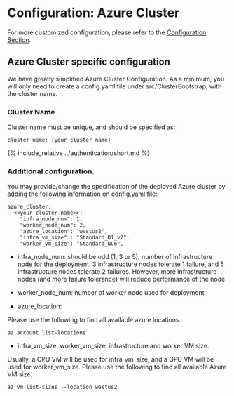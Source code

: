 # Configuration: Azure Cluster

For more customized configuration, please refer to the [Configuration Section](../configuration/Readme.md). 

## Azure Cluster specific configuration

We have greatly simplified Azure Cluster Configuration. As a minimum, you will only need to create a config.yaml file under src/ClusterBootstrap, with the cluster name. 

### Cluster Name

Cluster name must be unique, and should be specified as:

```
cluster_name: [your cluster name]
```

<!---
### Authentication
If you are not building a cluster for Microsoft employee usage, you will also need to configure [Authentication](../authentication/Readme.md). 
-->
{% include_relative ../authentication/short.md %}

### Additional configuration. 

You may provide/change the specification of the deployed Azure cluster by adding the following information on config.yaml file:

```
azure_cluster: 
  <<your cluster name>>:
    "infra_node_num": 1, 
    "worker_node_num": 2, 
    "azure_location": "westus2",
    "infra_vm_size" : "Standard_D1_v2",
    "worker_vm_size": "Standard_NC6",
``` 

* infra_node_num: should be odd (1, 3 or 5), number of infrastructure node for the deployment. 3 infrastructure nodes tolerate 1 failure, and 5 infrastructure nodes tolerate 2 failures. However, more infrastructure nodes (and more failure tolerance) will reduce performance of the node. 

* worker_node_num: number of worker node used for deployment. 

* azure_location: 

Please use the following to find all available azure locations. 
```
az account list-locations
```

* infra_vm_size, worker_vm_size: infrastructure and worker VM size. 

Usually, a CPU VM will be used for infra_vm_size, and a GPU VM will be used for worker_vm_size. Please use the following to find all available Azure VM size. 
```
az vm list-sizes --location westus2
```


